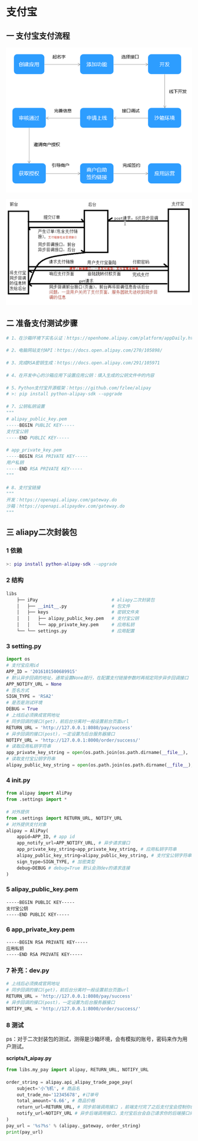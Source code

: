 # 支付宝

## 一 支付宝支付流程



[![img](21.支付宝简单使用.assets/1407587-20191220132541629-2017909317.png)](https://img2018.cnblogs.com/blog/1407587/201912/1407587-20191220132541629-2017909317.png)

[![img](21.支付宝简单使用.assets/1407587-20191220132534363-199484953.png)](https://img2018.cnblogs.com/blog/1407587/201912/1407587-20191220132534363-199484953.png)

## 二 准备支付测试步骤



```python
# 1、在沙箱环境下实名认证：https://openhome.alipay.com/platform/appDaily.htm?tab=info

# 2、电脑网站支付API：https://docs.open.alipay.com/270/105898/

# 3、完成RSA密钥生成：https://docs.open.alipay.com/291/105971

# 4、在开发中心的沙箱应用下设置应用公钥：填入生成的公钥文件中的内容

# 5、Python支付宝开源框架：https://github.com/fzlee/alipay
# >: pip install python-alipay-sdk --upgrade

# 7、公钥私钥设置
"""
# alipay_public_key.pem
-----BEGIN PUBLIC KEY-----
支付宝公钥
-----END PUBLIC KEY-----

# app_private_key.pem
-----BEGIN RSA PRIVATE KEY-----
用户私钥
-----END RSA PRIVATE KEY-----
"""

# 8、支付宝链接
"""
开发：https://openapi.alipay.com/gateway.do
沙箱：https://openapi.alipaydev.com/gateway.do
"""
```

## 三 aliapy二次封装包



### 1 依赖

```lua
>: pip install python-alipay-sdk --upgrade
```

### 2 结构

```python
libs
    ├── iPay  							# aliapy二次封装包
    │   ├── __init__.py 				# 包文件
    │   ├── keys						# 密钥文件夹
    │   │   ├── alipay_public_key.pem  	# 支付宝公钥
    │   │   └── app_private_key.pem  	# 应用私钥
    └── └── settings.py  				# 应用配置  
```

### 3 setting.py

```python
import os
# 支付宝应用id
APP_ID = '2016101500689915'
# 默认异步回调的地址，通常设置None就行，在配置支付链接参数时再规定同步异步回调接口
APP_NOTIFY_URL = None
# 签名方式
SIGN_TYPE = 'RSA2'
# 是否是测试环境
DEBUG = True
# 上线后必须换成官网地址
# 同步回调的接口(get)，前后台分离时一般设置前台页面url
RETURN_URL = 'http://127.0.0.1:8080/pay/success'
# 异步回调的接口(post)，一定设置为后台服务器接口
NOTIFY_URL = 'http://127.0.0.1:8000/order/success/'
# 读取应用私钥字符串
app_private_key_string = open(os.path.join(os.path.dirname(__file__), 'keys', 'app_private_key.pem')).read()
# 读取支付宝公钥字符串
alipay_public_key_string = open(os.path.join(os.path.dirname(__file__), 'keys', 'alipay_public_key.pem')).read()
```

### 4 **init**.py

```python
from alipay import AliPay
from .settings import *

# 对外提供
from .settings import RETURN_URL, NOTIFY_URL
# 对外提供支付对象
alipay = AliPay(
    appid=APP_ID, # app id
    app_notify_url=APP_NOTIFY_URL, # 异步请求接口
    app_private_key_string=app_private_key_string, # 应用私钥字符串
    alipay_public_key_string=alipay_public_key_string, # 支付宝公钥字符串
    sign_type=SIGN_TYPE, # 加密类型
    debug=DEBUG # debug=True 默认会测dev的请求连接
)
```

### 5 alipay_public_key.pem

```vbnet
-----BEGIN PUBLIC KEY-----
支付宝公钥
-----END PUBLIC KEY-----
```

### 6 app_private_key.pem

```vbnet
-----BEGIN RSA PRIVATE KEY-----
应用私钥
-----END RSA PRIVATE KEY-----
```

### 7 补充：dev.py

```python
# 上线后必须换成官网地址
# 同步回调的接口(get)，前后台分离时一般设置前台页面url
RETURN_URL = 'http://127.0.0.1:8080/pay/success'
# 异步回调的接口(post)，一定设置为后台服务器接口
NOTIFY_URL = 'http://127.0.0.1:8000/order/success/'
```

### 8 测试

ps：对于二次封装包的测试，测得是沙箱环境，会有模拟的账号，密码来作为用户测试。

**scripts/t_aipay.py**

```python
from libs.my_pay import alipay, RETURN_URL, NOTIFY_URL

order_string = alipay.api_alipay_trade_page_pay(
    subject='小飞机', # 商品名
    out_trade_no='12345678', #订单号
    total_amount='6.66', # 商品价格 
    return_url=RETURN_URL, # 同步前端调用接口 ，前端支付完了之后支付宝会控制你的浏览器调用该接口（也就是你的前端接口）
    notify_url=NOTIFY_URL # 异步后端调用接口，支付宝后台会自己请求你的后端接口向你发送数据。
)
pay_url = '%s?%s' % (alipay._gateway, order_string)
print(pay_url)
```